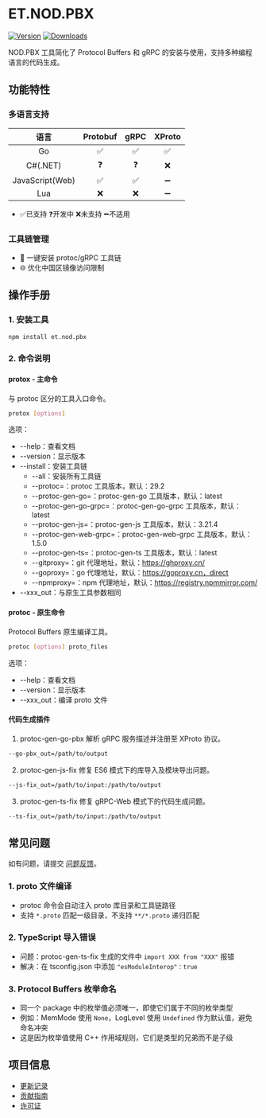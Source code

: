 # ET.NOD.PBX

[![Version](https://img.shields.io/npm/v/et.nod.pbx)](https://www.npmjs.com/package/et.nod.pbx)
[![Downloads](https://img.shields.io/npm/dm/et.nod.pbx)](https://www.npmjs.com/package/et.nod.pbx)  

NOD.PBX 工具简化了 Protocol Buffers 和 gRPC 的安装与使用，支持多种编程语言的代码生成。

## 功能特性

### 多语言支持
| 语言 | Protobuf | gRPC | XProto |
|:---:|:---:|:---:|:---:|
| Go | ✅ | ✅ | ✅ |
| C#(.NET) | ❓ | ❓ | ❌ |
| JavaScript(Web) | ✅ | ✅ | ➖ |
| Lua | ❌ | ❌ | ➖ |
- ✅已支持  ❓开发中  ❌未支持  ➖不适用

### 工具链管理
- 🚀 一键安装 protoc/gRPC 工具链
- 🌐 优化中国区镜像访问限制

## 操作手册

### 1. 安装工具
```bash
npm install et.nod.pbx
```

### 2. 命令说明

#### protox - 主命令
与 protoc 区分的工具入口命令。

```bash
protox [options]
```

选项：
- --help：查看文档
- --version：显示版本
- --install：安装工具链
  - --all：安装所有工具链
  - --protoc=<ver>：protoc 工具版本，默认：29.2
  - --protoc-gen-go=<ver>：protoc-gen-go 工具版本，默认：latest
  - --protoc-gen-go-grpc=<ver>：protoc-gen-go-grpc 工具版本，默认：latest
  - --protoc-gen-js=<ver>：protoc-gen-js 工具版本，默认：3.21.4
  - --protoc-gen-web-grpc=<ver>：protoc-gen-web-grpc 工具版本，默认：1.5.0
  - --protoc-gen-ts=<ver>：protoc-gen-ts 工具版本，默认：latest
  - --gitproxy=<url>：git 代理地址，默认：https://ghproxy.cn/
  - --goproxy=<url>：go 代理地址，默认：https://goproxy.cn，direct
  - --npmproxy=<url>：npm 代理地址，默认：https://registry.npmmirror.com/
- --xxx_out：与原生工具参数相同

#### protoc - 原生命令
Protocol Buffers 原生编译工具。

```bash
protoc [options] proto_files
```

选项：
- --help：查看文档
- --version：显示版本
- --xxx_out：编译 proto 文件

#### 代码生成插件

1. protoc-gen-go-pbx
解析 gRPC 服务描述并注册至 XProto 协议。
```bash
--go-pbx_out=/path/to/output
```

2. protoc-gen-js-fix
修复 ES6 模式下的库导入及模块导出问题。
```bash
--js-fix_out=/path/to/input:/path/to/output
```

3. protoc-gen-ts-fix
修复 gRPC-Web 模式下的代码生成问题。
```bash
--ts-fix_out=/path/to/input:/path/to/output
```

## 常见问题

如有问题，请提交 [问题反馈](CONTRIBUTING.md#问题反馈)。

### 1. proto 文件编译
- protoc 命令会自动注入 proto 库目录和工具链路径
- 支持 `*.proto` 匹配一级目录，不支持 `**/*.proto` 递归匹配

### 2. TypeScript 导入错误
- 问题：protoc-gen-ts-fix 生成的文件中 `import XXX from "XXX"` 报错
- 解决：在 tsconfig.json 中添加 `"esModuleInterop"：true`

### 3. Protocol Buffers 枚举命名
- 同一个 package 中的枚举值必须唯一，即使它们属于不同的枚举类型
- 例如：MemMode 使用 `None`，LogLevel 使用 `Undefined` 作为默认值，避免命名冲突
- 这是因为枚举值使用 C++ 作用域规则，它们是类型的兄弟而不是子级

## 项目信息

- [更新记录](CHANGELOG.md)
- [贡献指南](CONTRIBUTING.md)
- [许可证](LICENSE)
